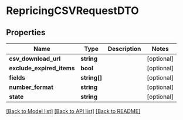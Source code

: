 # RepricingCSVRequestDTO

## Properties
Name | Type | Description | Notes
------------ | ------------- | ------------- | -------------
**csv_download_url** | **string** |  | [optional] 
**exclude_expired_items** | **bool** |  | [optional] 
**fields** | **string[]** |  | [optional] 
**number_format** | **string** |  | [optional] 
**state** | **string** |  | [optional] 

[[Back to Model list]](../README.md#documentation-for-models) [[Back to API list]](../README.md#documentation-for-api-endpoints) [[Back to README]](../README.md)


